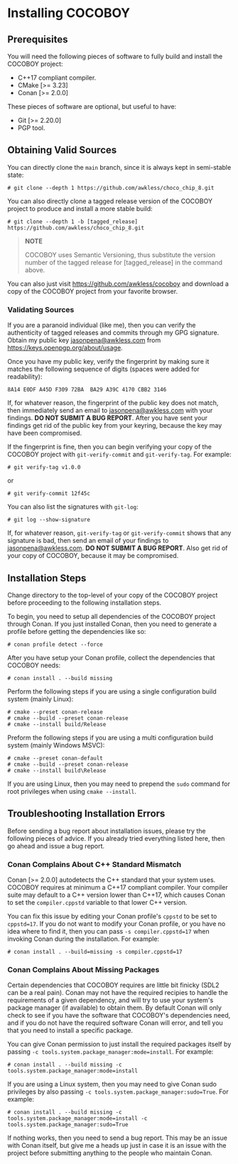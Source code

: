 <!--
SPDX-FileCopyrightText: 2025 Jason Pena <jasonpena@awkless.com>
SPDX-License-Identifier: MIT
-->

# Installing COCOBOY

## Prerequisites

You will need the following pieces of software to fully build and install the
COCOBOY project:

- C++17 compliant compiler.
- CMake [>= 3.23]
- Conan [>= 2.0.0]

These pieces of software are optional, but useful to have:

- Git [>= 2.20.0]
- PGP tool.

## Obtaining Valid Sources

You can directly clone the `main` branch, since it is always kept in semi-stable
state:

```
# git clone --depth 1 https://github.com/awkless/choco_chip_8.git
```

You can also directly clone a tagged release version of the COCOBOY project
to produce and install a more stable build:

```
# git clone --depth 1 -b [tagged_release] https://github.com/awkless/choco_chip_8.git
```

> __NOTE__
>
> COCOBOY uses Semantic Versioning, thus substitute the version
> number of the tagged release for [tagged\_release] in the command above.

You can also just visit <https://github.com/awkless/cocoboy> and download
a copy of the COCOBOY project from your favorite browser.

### Validating Sources

If you are a paranoid individual (like me), then you can verify the
authenticity of tagged releases and commits through my GPG signature.
Obtain my public key <jasonpena@awkless.com> from
<https://keys.openpgp.org/about/usage>.

Once you have my public key, verify the fingerprint by making sure it
matches the following sequence of digits (spaces were added for readability):

```
8A14 E0DF A45D F309 72BA  BA29 A39C 4170 CBB2 3146
```

If, for whatever reason, the fingerprint of the public key does not match, then
immediately send an email to <jasonpena@awkless.com> with your findings. __DO
NOT SUBMIT A BUG REPORT__. After you have sent your findings get rid of the
public key from your keyring, because the key may have been compromised.

If the fingerprint is fine, then you can begin verifying your copy of the
COCOBOY project with `git-verify-commit` and `git-verify-tag`. For example:

```
# git verify-tag v1.0.0
```

or

```
# git verify-commit 12f45c
```

You can also list the signatures with `git-log`:

```
# git log --show-signature
```

If, for whatever reason, `git-verify-tag` or `git-verify-commit` shows that any
signature is bad, then send an email of your findings to
<jasonpena@awkless.com>. __DO NOT SUBMIT A BUG REPORT__. Also get rid of your
copy of COCOBOY, because it may be compromised.

## Installation Steps

Change directory to the top-level of your copy of the COCOBOY project
before proceeding to the following installation steps.

To begin, you need to setup all dependencies of the COCOBOY project
through Conan. If you just installed Conan, then you need to generate a profile
before getting the dependencies like so:

```
# conan profile detect --force
```

After you have setup your Conan profile, collect the dependencies that COCOBOY
needs:

```
# conan install . --build missing
```

Perform the following steps if you are using a single configuration build
system (mainly Linux):

```
# cmake --preset conan-release
# cmake --build --preset conan-release
# cmake --install build/Release
```

Preform the following steps if you are using a multi configuration build system
(mainly Windows MSVC):

```
# cmake --preset conan-default
# cmake --build --preset conan-release
# cmake --install build\Release
```

If you are using Linux, then you may need to prepend the `sudo` command for root
privileges when using `cmake --install`.

## Troubleshooting Installation Errors

Before sending a bug report about installation issues, please try the following
pieces of advice. If you already tried everything listed here, then go ahead and
issue a bug report.

### Conan Complains About C++ Standard Mismatch

Conan [>= 2.0.0] autodetects the C++ standard that your system uses. COCOBOY
requires at minimum a C++17 compliant compiler. Your compiler suite may
default to a C++ version lower than C++17, which causes Conan to set the
`compiler.cppstd` variable to that lower C++ version.

You can fix this issue by editing your Conan profile's `cppstd` to be set to
`cppstd=17`. If you do not want to modify your Conan profile, or you have no
idea where to find it, then you can pass `-s compiler.cppstd=17` when
invoking Conan during the installation. For example:

```
# conan install . --build=missing -s compiler.cppstd=17
```

### Conan Complains About Missing Packages

Certain dependencies that COCOBOY requires are little bit finicky (SDL2 can be a
real pain). Conan may not have the required recipies to handle the requirements
of a given dependency, and will try to use your system's package manager (if
available) to obtain them. By default Conan will only check to see if you have
the software that COCOBOY's dependencies need, and if you do not have the
required software Conan will error, and tell you that you need to install a
specific package.

You can give Conan permission to just install the required packages itself by
passing `-c tools.system.package_manager:mode=install`. For example:

```
# conan install . --build missing -c tools.system.package_manager:mode=install
```

If you are using a Linux system, then you may need to give Conan sudo privileges
by also passing `-c tools.system.package_manager:sudo=True`. For example:

```
# conan install . --build missing -c tools.system.package_manager:mode=install -c tools.system.package_manager:sudo=True
```

If nothing works, then you need to send a bug report. This may be an issue with
Conan itself, but give me a heads up just in case it is an issue with the
project before submitting anything to the people who maintain Conan.
